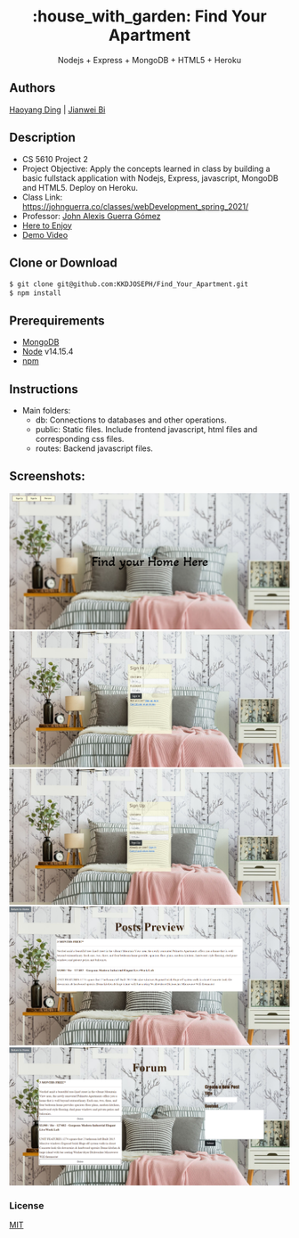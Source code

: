  
<h1 align="center">
:house_with_garden: Find Your Apartment
</h1>
<p align="center">
Nodejs + Express + MongoDB + HTML5 + Heroku
</p>

## Authors
[Haoyang Ding](https://github.com/KKDJOSEPH) | [Jianwei Bi](https://github.com/jianweibi) 

## Description
- CS 5610 Project 2
- Project Objective: Apply the concepts learned in class by building a basic fullstack application with Nodejs, Express, javascript, MongoDB and HTML5. Deploy on Heroku.
- Class Link: https://johnguerra.co/classes/webDevelopment_spring_2021/
- Professor: <a href="https://johnguerra.co/"> John Alexis Guerra Gómez </a>
- <a href="https://cryptic-stream-54472.herokuapp.com/index.html"> Here to Enjoy </a>
- <a href="https://www.youtube.com/watch?v=TEDns9n2nkA&feature=youtu.be"> Demo Video </a>

## Clone or Download
```terminal
$ git clone git@github.com:KKDJOSEPH/Find_Your_Apartment.git
$ npm install
```

## Prerequirements
- [MongoDB](https://www.mongodb.com/3)
- [Node](https://nodejs.org/en/download/) v14.15.4
- [npm](https://nodejs.org/en/download/package-manager/)

## Instructions
- Main folders:
  * db: Connections to databases and other operations.
  * public: Static files. Include frontend javascript, html files and corresponding css files.
  * routes: Backend javascript files.

## Screenshots:
![](Screenshots/homepage.jpg)
![](Screenshots/signin.jpg)
![](Screenshots/signup.jpg)
![](Screenshots/preview.jpg)
![](Screenshots/forum.jpg)

### License
[MIT]()


